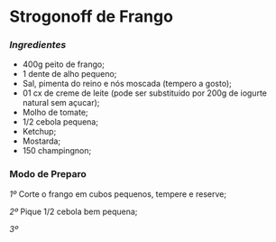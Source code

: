 # Strogonoff de Frango

### _Ingredientes_

* 400g peito de frango;
* 1 dente de alho pequeno;
* Sal, pimenta do reino e nós moscada (tempero a gosto);
* 01 cx de creme de leite (pode ser substituido por 200g de iogurte natural sem açucar);
* Molho de tomate;
* 1/2 cebola pequena;
* Ketchup;
* Mostarda;
* 150 champingnon;

### Modo de Preparo

*1º* Corte o frango em cubos pequenos, tempere e reserve;

*2º* Pique 1/2 cebola bem pequena;

*3º* 



